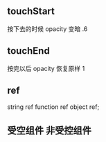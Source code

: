 ## touchStart
按下去的时候
opacity 变暗 .6

## touchEnd
按完以后
opacity 恢复原样 1

## ref
 string ref
 function ref
 object ref;

 ## 受空组件 非受控组件